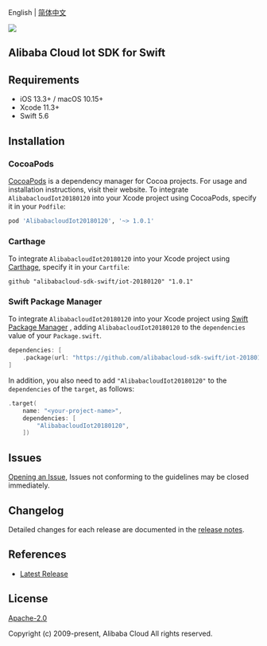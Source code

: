 English | [简体中文](README-CN.md)

![](https://aliyunsdk-pages.alicdn.com/icons/AlibabaCloud.svg)

## Alibaba Cloud Iot SDK for Swift

## Requirements

- iOS 13.3+ / macOS 10.15+
- Xcode 11.3+
- Swift 5.6

## Installation

### CocoaPods

[CocoaPods](https://cocoapods.org) is a dependency manager for Cocoa projects. For usage and installation instructions, visit their website. To integrate `AlibabacloudIot20180120` into your Xcode project using CocoaPods, specify it in your `Podfile`:

```ruby
pod 'AlibabacloudIot20180120', '~> 1.0.1'
```

### Carthage

To integrate `AlibabacloudIot20180120` into your Xcode project using [Carthage](https://github.com/Carthage/Carthage), specify it in your `Cartfile`:

```ogdl
github "alibabacloud-sdk-swift/iot-20180120" "1.0.1"
```

### Swift Package Manager

To integrate `AlibabacloudIot20180120` into your Xcode project using [Swift Package Manager](https://swift.org/package-manager/) , adding `AlibabacloudIot20180120` to the `dependencies` value of your `Package.swift`.

```swift
dependencies: [
    .package(url: "https://github.com/alibabacloud-sdk-swift/iot-20180120.git", from: "1.0.1")
]
```

In addition, you also need to add `"AlibabacloudIot20180120"` to the `dependencies` of the `target`, as follows:

```swift
.target(
    name: "<your-project-name>",
    dependencies: [
        "AlibabacloudIot20180120",
    ])
```

## Issues

[Opening an Issue](https://github.com/alibabacloud-sdk-swift/iot-20180120/issues/new), Issues not conforming to the guidelines may be closed immediately.

## Changelog

Detailed changes for each release are documented in the [release notes](./ChangeLog.txt).

## References

- [Latest Release](https://github.com/alibabacloud-sdk-swift/iot-20180120)

## License

[Apache-2.0](http://www.apache.org/licenses/LICENSE-2.0)

Copyright (c) 2009-present, Alibaba Cloud All rights reserved.
